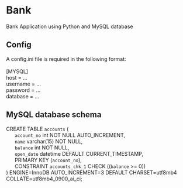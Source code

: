 # Bank
Bank Application using Python and MySQL database

## Config
A config.ini file is required in the following format:<br/><br/>
[MYSQL]<br/>
host = ...<br/>
username = ...<br/>
password = ...<br/>
database = ...<br/>

## MySQL database schema
CREATE TABLE `accounts` (<br/>
  &nbsp;&nbsp;&nbsp;&nbsp;&nbsp;&nbsp;`account_no` int NOT NULL AUTO_INCREMENT,<br/>
  &nbsp;&nbsp;&nbsp;&nbsp;&nbsp;&nbsp;`name` varchar(15) NOT NULL,<br/>
  &nbsp;&nbsp;&nbsp;&nbsp;&nbsp;&nbsp;`balance` int NOT NULL,<br/>
  &nbsp;&nbsp;&nbsp;&nbsp;&nbsp;&nbsp;`open_date` datetime DEFAULT CURRENT_TIMESTAMP,<br/>
  &nbsp;&nbsp;&nbsp;&nbsp;&nbsp;&nbsp;PRIMARY KEY (`account_no`),<br/>
  &nbsp;&nbsp;&nbsp;&nbsp;&nbsp;&nbsp;CONSTRAINT `accounts_chk_1` CHECK ((`balance` >= 0))<br/>
) ENGINE=InnoDB AUTO_INCREMENT=3 DEFAULT CHARSET=utf8mb4 COLLATE=utf8mb4_0900_ai_ci;<br/>
